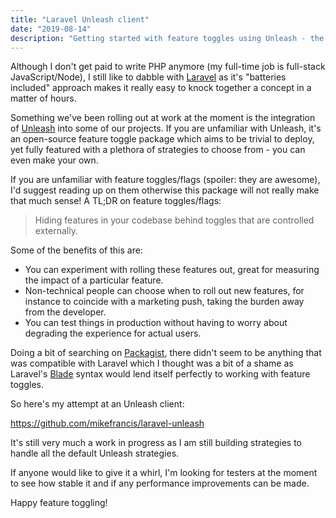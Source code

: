 ```yaml
---
title: "Laravel Unleash client"
date: "2019-08-14"
description: "Getting started with feature toggles using Unleash - the popular, open-source feature toggle package"
---
```


Although I don't get paid to write PHP anymore (my full-time job is full-stack JavaScript/Node), I still like to dabble with [Laravel](https://laravel.com) as it's "batteries included" approach makes it really easy to knock together a concept in a matter of hours.

Something we've been rolling out at work at the moment is the integration of [Unleash](https://unleash.github.io) into some of our projects. If you are unfamiliar with Unleash, it's an open-source feature toggle package which aims to be trivial to deploy, yet fully featured with a plethora of strategies to choose from - you can even make your own.

If you are unfamiliar with feature toggles/flags (spoiler: they are awesome), I'd suggest reading up on them otherwise this package will not really make that much sense! A TL;DR on feature toggles/flags:

> Hiding features in your codebase behind toggles that are controlled externally.

Some of the benefits of this are:

- You can experiment with rolling these features out, great for measuring the impact of a particular feature.
- Non-technical people can choose when to roll out new features, for instance to coincide with a marketing push, taking the burden away from the developer.
- You can test things in production without having to worry about degrading the experience for actual users.

Doing a bit of searching on [Packagist](https://packagist.org), there didn't seem to be anything that was compatible with Laravel which I thought was a bit of a shame as Laravel's [Blade](https://laravel.com/docs/blade) syntax would lend itself perfectly to working with feature toggles.

So here's my attempt at an Unleash client:

https://github.com/mikefrancis/laravel-unleash

It's still very much a work in progress as I am still building strategies to handle all the default Unleash strategies.

If anyone would like to give it a whirl, I'm looking for testers at the moment to see how stable it and if any performance improvements can be made.

Happy feature toggling!
